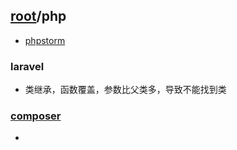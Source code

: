 ## [root](../README.md)/php
* [phpstorm](phpstorm.md)

### laravel
* 类继承，函数覆盖，参数比父类多，导致不能找到类

### [composer](./composer.md)
* 
